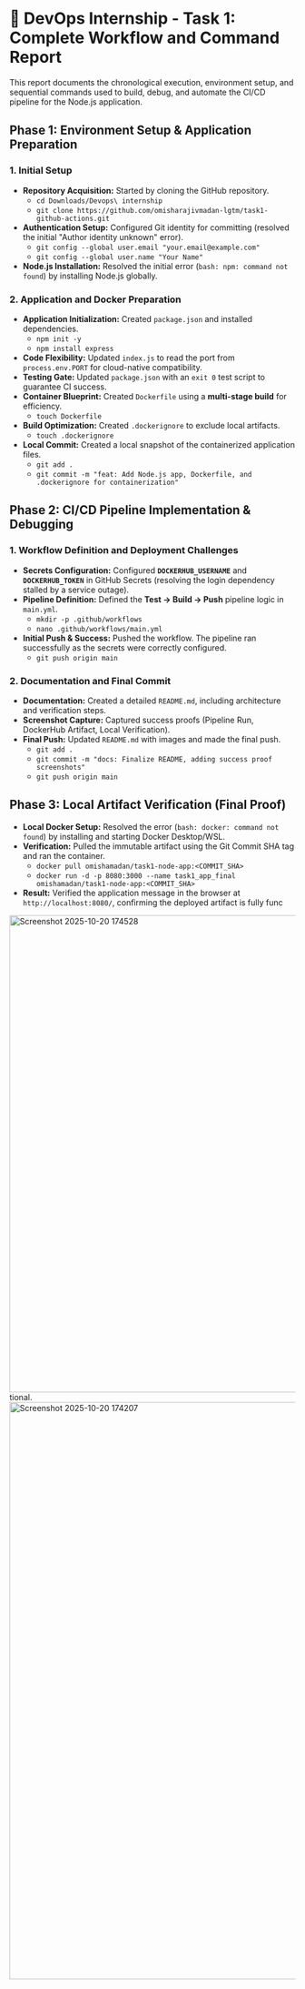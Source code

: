 # 📝 DevOps Internship - Task 1: Complete Workflow and Command Report

This report documents the chronological execution, environment setup, and sequential commands used to build, debug, and automate the CI/CD pipeline for the Node.js application.

## Phase 1: Environment Setup & Application Preparation

### 1. Initial Setup

* **Repository Acquisition:** Started by cloning the GitHub repository.
    * `cd Downloads/Devops\ internship`
    * `git clone https://github.com/omisharajivmadan-lgtm/task1-github-actions.git`
* **Authentication Setup:** Configured Git identity for committing (resolved the initial "Author identity unknown" error).
    * `git config --global user.email "your.email@example.com"`
    * `git config --global user.name "Your Name"`
* **Node.js Installation:** Resolved the initial error (`bash: npm: command not found`) by installing Node.js globally.

### 2. Application and Docker Preparation

* **Application Initialization:** Created `package.json` and installed dependencies.
    * `npm init -y`
    * `npm install express`
* **Code Flexibility:** Updated `index.js` to read the port from `process.env.PORT` for cloud-native compatibility.
* **Testing Gate:** Updated `package.json` with an `exit 0` test script to guarantee CI success.
* **Container Blueprint:** Created `Dockerfile` using a **multi-stage build** for efficiency.
    * `touch Dockerfile`
* **Build Optimization:** Created `.dockerignore` to exclude local artifacts.
    * `touch .dockerignore`
* **Local Commit:** Created a local snapshot of the containerized application files.
    * `git add .`
    * `git commit -m "feat: Add Node.js app, Dockerfile, and .dockerignore for containerization"`

## Phase 2: CI/CD Pipeline Implementation & Debugging

### 1. Workflow Definition and Deployment Challenges

* **Secrets Configuration:** Configured **`DOCKERHUB_USERNAME`** and **`DOCKERHUB_TOKEN`** in GitHub Secrets (resolving the login dependency stalled by a service outage).
* **Pipeline Definition:** Defined the **Test → Build → Push** pipeline logic in `main.yml`.
    * `mkdir -p .github/workflows`
    * `nano .github/workflows/main.yml`
* **Initial Push & Success:** Pushed the workflow. The pipeline ran successfully as the secrets were correctly configured.
    * `git push origin main`

### 2. Documentation and Final Commit

* **Documentation:** Created a detailed `README.md`, including architecture and verification steps.
* **Screenshot Capture:** Captured success proofs (Pipeline Run, DockerHub Artifact, Local Verification).
* **Final Push:** Updated `README.md` with images and made the final push.
    * `git add .`
    * `git commit -m "docs: Finalize README, adding success proof screenshots"`
    * `git push origin main`

## Phase 3: Local Artifact Verification (Final Proof)

* **Local Docker Setup:** Resolved the error (`bash: docker: command not found`) by installing and starting Docker Desktop/WSL.
* **Verification:** Pulled the immutable artifact using the Git Commit SHA tag and ran the container.
    * `docker pull omishamadan/task1-node-app:<COMMIT_SHA>`
    * `docker run -d -p 8080:3000 --name task1_app_final omishamadan/task1-node-app:<COMMIT_SHA>`
* **Result:** Verified the application message in the browser at `http://localhost:8080/`, confirming the deployed artifact is fully func
<img width="1888" height="839" alt="Screenshot 2025-10-20 174528" src="https://github.com/user-attachments/assets/dbe0a1ad-ba2e-47c7-b7bd-90ae6b16335c" />
tional.
  
<img width="1907" height="1015" alt="Screenshot 2025-10-20 174207" src="https://github.com/user-attachments/assets/7c1d0359-7d91-4ada-b358-bc3adc468129" />


